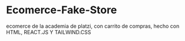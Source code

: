 # Ecomerce-Fake-Store
ecomerce de la academia de platzi, con carrito de compras, hecho con HTML, REACT.JS Y TAILWIND.CSS
